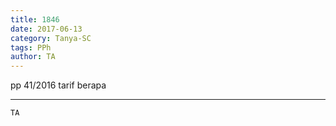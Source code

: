 ```yaml
---
title: 1846
date: 2017-06-13
category: Tanya-SC
tags: PPh
author: TA
---
```


pp 41/2016 tarif berapa

---



`TA`
